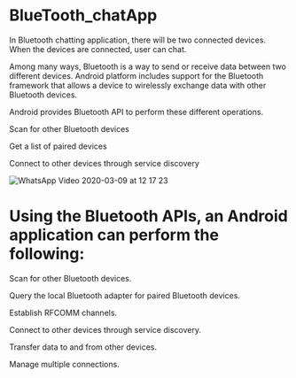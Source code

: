 # BlueTooth_chatApp
In Bluetooth chatting application, there will be two connected devices. When the devices are connected, user can chat.

Among many ways, Bluetooth is a way to send or receive data between two different devices. Android platform includes support for the Bluetooth framework that allows a device to wirelessly exchange data with other Bluetooth devices.

Android provides Bluetooth API to perform these different operations.

Scan for other Bluetooth devices

Get a list of paired devices

Connect to other devices through service discovery

![WhatsApp Video 2020-03-09 at 12 17 23](https://user-images.githubusercontent.com/47496177/83395237-8e7d4980-a417-11ea-9259-eff0e96f5736.gif)

# Using the Bluetooth APIs, an Android application can perform the following:

Scan for other Bluetooth devices.

Query the local Bluetooth adapter for paired Bluetooth devices.

Establish RFCOMM channels.

Connect to other devices through service discovery.

Transfer data to and from other devices.

Manage multiple connections.
